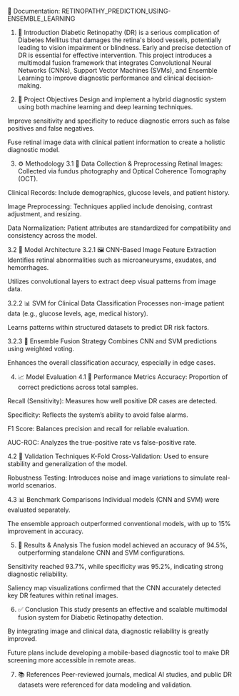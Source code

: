 📄 Documentation: RETINOPATHY_PREDICTION_USING-ENSEMBLE_LEARNING
1. 📘 Introduction
Diabetic Retinopathy (DR) is a serious complication of Diabetes Mellitus that damages the retina's blood vessels, potentially leading to vision impairment or blindness. Early and precise detection of DR is essential for effective intervention. This project introduces a multimodal fusion framework that integrates Convolutional Neural Networks (CNNs), Support Vector Machines (SVMs), and Ensemble Learning to improve diagnostic performance and clinical decision-making.

2. 🎯 Project Objectives
Design and implement a hybrid diagnostic system using both machine learning and deep learning techniques.

Improve sensitivity and specificity to reduce diagnostic errors such as false positives and false negatives.

Fuse retinal image data with clinical patient information to create a holistic diagnostic model.

3. ⚙️ Methodology
3.1 🧪 Data Collection & Preprocessing
Retinal Images: Collected via fundus photography and Optical Coherence Tomography (OCT).

Clinical Records: Include demographics, glucose levels, and patient history.

Image Preprocessing: Techniques applied include denoising, contrast adjustment, and resizing.

Data Normalization: Patient attributes are standardized for compatibility and consistency across the model.

3.2 🧠 Model Architecture
3.2.1 🖼️ CNN-Based Image Feature Extraction
Identifies retinal abnormalities such as microaneurysms, exudates, and hemorrhages.

Utilizes convolutional layers to extract deep visual patterns from image data.

3.2.2 📊 SVM for Clinical Data Classification
Processes non-image patient data (e.g., glucose levels, age, medical history).

Learns patterns within structured datasets to predict DR risk factors.

3.2.3 🔗 Ensemble Fusion Strategy
Combines CNN and SVM predictions using weighted voting.

Enhances the overall classification accuracy, especially in edge cases.

4. 📈 Model Evaluation
4.1 🔬 Performance Metrics
Accuracy: Proportion of correct predictions across total samples.

Recall (Sensitivity): Measures how well positive DR cases are detected.

Specificity: Reflects the system’s ability to avoid false alarms.

F1 Score: Balances precision and recall for reliable evaluation.

AUC-ROC: Analyzes the true-positive rate vs false-positive rate.

4.2 🔁 Validation Techniques
K-Fold Cross-Validation: Used to ensure stability and generalization of the model.

Robustness Testing: Introduces noise and image variations to simulate real-world scenarios.

4.3 📊 Benchmark Comparisons
Individual models (CNN and SVM) were evaluated separately.

The ensemble approach outperformed conventional models, with up to 15% improvement in accuracy.

5. 🧾 Results & Analysis
The fusion model achieved an accuracy of 94.5%, outperforming standalone CNN and SVM configurations.

Sensitivity reached 93.7%, while specificity was 95.2%, indicating strong diagnostic reliability.

Saliency map visualizations confirmed that the CNN accurately detected key DR features within retinal images.

6. ✅ Conclusion
This study presents an effective and scalable multimodal fusion system for Diabetic Retinopathy detection.

By integrating image and clinical data, diagnostic reliability is greatly improved.

Future plans include developing a mobile-based diagnostic tool to make DR screening more accessible in remote areas.

7. 📚 References
Peer-reviewed journals, medical AI studies, and public DR datasets were referenced for data modeling and validation.

